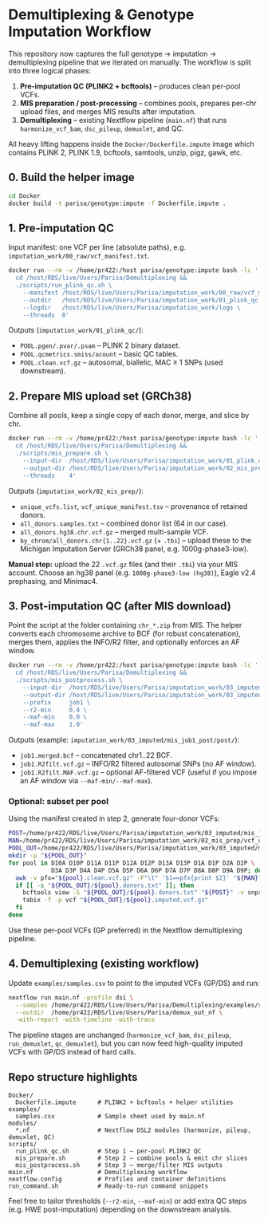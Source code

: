 # Demultiplexing & Genotype Imputation Workflow

This repository now captures the full genotype → imputation → demultiplexing
pipeline that we iterated on manually.  The workflow is split into three
logical phases:

1. **Pre-imputation QC (PLINK2 + bcftools)** – produces clean per-pool VCFs.
2. **MIS preparation / post-processing** – combines pools, prepares per-chr
   upload files, and merges MIS results after imputation.
3. **Demultiplexing** – existing Nextflow pipeline (`main.nf`) that runs
   `harmonize_vcf_bam`, `dsc_pileup`, `demuxlet`, and QC.

All heavy lifting happens inside the `Docker/Dockerfile.impute` image which
contains PLINK 2, PLINK 1.9, bcftools, samtools, unzip, pigz, gawk, etc.

## 0. Build the helper image

```bash
cd Docker
docker build -t parisa/genotype:impute -f Dockerfile.impute .
```

## 1. Pre-imputation QC

Input manifest: one VCF per line (absolute paths), e.g.
`imputation_work/00_raw/vcf_manifest.txt`.

```bash
docker run --rm -v /home/pr422:/host parisa/genotype:impute bash -lc '
  cd /host/RDS/live/Users/Parisa/Demultiplexing &&
  ./scripts/run_plink_qc.sh \
    --manifest /host/RDS/live/Users/Parisa/imputation_work/00_raw/vcf_manifest.txt \
    --outdir   /host/RDS/live/Users/Parisa/imputation_work/01_plink_qc \
    --logdir   /host/RDS/live/Users/Parisa/imputation_work/logs \
    --threads  8'
```

Outputs (`imputation_work/01_plink_qc/`):

- `POOL.pgen/.pvar/.psam` – PLINK 2 binary dataset.
- `POOL.qcmetrics.smiss/acount` – basic QC tables.
- `POOL.clean.vcf.gz` – autosomal, biallelic, MAC ≥ 1 SNPs (used downstream).

## 2. Prepare MIS upload set (GRCh38)

Combine all pools, keep a single copy of each donor, merge, and slice by chr.

```bash
docker run --rm -v /home/pr422:/host parisa/genotype:impute bash -lc '
  cd /host/RDS/live/Users/Parisa/Demultiplexing &&
  ./scripts/mis_prepare.sh \
    --input-dir  /host/RDS/live/Users/Parisa/imputation_work/01_plink_qc \
    --output-dir /host/RDS/live/Users/Parisa/imputation_work/02_mis_prep \
    --threads    4'
```

Outputs (`imputation_work/02_mis_prep/`):

- `unique_vcfs.list`, `vcf_unique_manifest.tsv` – provenance of retained donors.
- `all_donors.samples.txt` – combined donor list (64 in our case).
- `all_donors.hg38.chr.vcf.gz` – merged multi-sample VCF.
- `by_chrom/all_donors.chr{1..22}.vcf.gz` (+ `.tbi`) – upload these to the
  Michigan Imputation Server (GRCh38 panel, e.g. 1000g-phase3-low).

**Manual step:** upload the 22 `.vcf.gz` files (and their `.tbi`) via your MIS
account. Choose an hg38 panel (e.g. `1000g-phase3-low (hg38)`), Eagle v2.4
prephasing, and Minimac4.

## 3. Post-imputation QC (after MIS download)

Point the script at the folder containing `chr_*.zip` from MIS. The helper
converts each chromosome archive to BCF (for robust concatenation), merges
them, applies the INFO/R2 filter, and optionally enforces an AF window.

```bash
docker run --rm -v /home/pr422:/host parisa/genotype:impute bash -lc '
  cd /host/RDS/live/Users/Parisa/Demultiplexing &&
  ./scripts/mis_postprocess.sh \
    --input-dir  /host/RDS/live/Users/Parisa/imputation_work/03_imputed/mis_job1_raw \
    --output-dir /host/RDS/live/Users/Parisa/imputation_work/03_imputed/mis_job1_post \
    --prefix     job1 \
    --r2-min     0.4 \
    --maf-min    0.0 \
    --maf-max    1.0'
```

Outputs (example: `imputation_work/03_imputed/mis_job1_post/post/`):

- `job1.merged.bcf` – concatenated chr1..22 BCF.
- `job1.R2filt.vcf.gz` – INFO/R2 filtered autosomal SNPs (no AF window).
- `job1.R2filt.MAF.vcf.gz` – optional AF-filtered VCF (useful if you impose an
  AF window via `--maf-min/--maf-max`).

### Optional: subset per pool

Using the manifest created in step 2, generate four-donor VCFs:

```bash
POST=/home/pr422/RDS/live/Users/Parisa/imputation_work/03_imputed/mis_job1_post/post/job1.R2filt.vcf.gz
MAN=/home/pr422/RDS/live/Users/Parisa/imputation_work/02_mis_prep/vcf_unique_manifest.tsv
POOL_OUT=/home/pr422/RDS/live/Users/Parisa/imputation_work/03_imputed/mis_job1_pools
mkdir -p "${POOL_OUT}"
for pool in D10A D10P D11A D11P D12A D12P D13A D13P D1A D1P D2A D2P \
            D3A D3P D4A D4P D5A D5P D6A D6P D7A D7P D8A D8P D9A D9P; do
  awk -v pfx="${pool}.clean.vcf.gz" -F"\t" '$1==pfx{print $2}' "${MAN}" > "${POOL_OUT}/${pool}.donors.txt"
  if [[ -s "${POOL_OUT}/${pool}.donors.txt" ]]; then
    bcftools view -S "${POOL_OUT}/${pool}.donors.txt" "${POST}" -v snps -m2 -M2 -c 1:minor -Oz -o "${POOL_OUT}/${pool}.imputed.vcf.gz"
    tabix -f -p vcf "${POOL_OUT}/${pool}.imputed.vcf.gz"
  fi
done
```

Use these per-pool VCFs (GP preferred) in the Nextflow demultiplexing pipeline.

## 4. Demultiplexing (existing workflow)

Update `examples/samples.csv` to point to the imputed VCFs (GP/DS) and run:

```bash
nextflow run main.nf -profile dsi \
  --samples /home/pr422/RDS/live/Users/Parisa/Demultiplexing/examples/samples.csv \
  --outdir  /home/pr422/RDS/live/Users/Parisa/demux_out_nf \
  -with-report -with-timeline -with-trace
```

The pipeline stages are unchanged (`harmonize_vcf_bam`, `dsc_pileup`,
`run_demuxlet`, `qc_demuxlet`), but you can now feed high-quality imputed VCFs
with GP/DS instead of hard calls.

## Repo structure highlights

```
Docker/
  Dockerfile.impute      # PLINK2 + bcftools + helper utilities
examples/
  samples.csv            # Sample sheet used by main.nf
modules/
  *.nf                   # Nextflow DSL2 modules (harmonize, pileup, demuxlet, QC)
scripts/
  run_plink_qc.sh        # Step 1 – per-pool PLINK2 QC
  mis_prepare.sh         # Step 2 – combine pools & emit chr slices
  mis_postprocess.sh     # Step 3 – merge/filter MIS outputs
main.nf                  # Demultiplexing workflow
nextflow.config          # Profiles and container definitions
run_command.sh           # Ready-to-run command snippets
```

Feel free to tailor thresholds (`--r2-min`, `--maf-min`) or add extra QC
steps (e.g. HWE post-imputation) depending on the downstream analysis.
